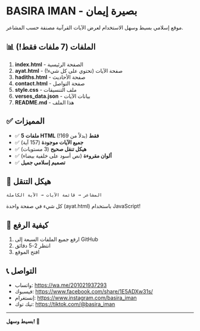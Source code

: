 # BASIRA IMAN - بصيرة إيمان

موقع إسلامي بسيط وسهل الاستخدام لعرض الآيات القرآنية مصنفة حسب المشاعر.

## 📊 الملفات (7 ملفات فقط!)

1. **index.html** - الصفحة الرئيسية
2. **ayat.html** - صفحة الآيات (تحتوي على كل شيء!)
3. **hadiths.html** - صفحة الأحاديث
4. **contact.html** - صفحة التواصل
5. **style.css** - ملف التنسيقات
6. **verses_data.json** - بيانات الآيات
7. **README.md** - هذا الملف

## ✅ المميزات

- ✅ **5 ملفات HTML فقط** (بدلاً من 169!)
- ✅ **جميع الآيات موجودة** (157 آية)
- ✅ **هيكل تنقل صحيح** (3 مستويات)
- ✅ **ألوان مقروءة** (نص أسود على خلفية بيضاء)
- ✅ **تصميم إسلامي جميل**

## 🔗 هيكل التنقل

```
المشاعر → قائمة الآيات → الآية الكاملة
```

كل شيء في صفحة واحدة (ayat.html) باستخدام JavaScript!

## 🚀 كيفية الرفع

1. ارفع جميع الملفات السبعة إلى GitHub
2. انتظر 2-5 دقائق
3. افتح الموقع

## 📞 التواصل

- واتساب: https://wa.me/201021937293
- فيسبوك: https://www.facebook.com/share/1E5ADXw31s/
- إنستغرام: https://www.instagram.com/basira_iman
- تيك توك: https://tiktok.com/@basira_iman

---

**بسيط وسهل! 💚**
